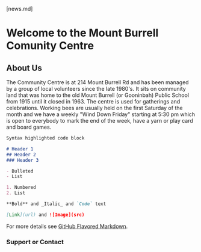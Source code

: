 [news.md]

# Welcome to the Mount Burrell Comunity Centre

## About Us

The Community Centre is at 214 Mount Burrell Rd and has been managed by a group of local volunteers since the late 1980's. It sits on community land that was home to the old Mount Burrell (or Gooninbah) Public School from 1915 until it closed in 1963.
The centre is used for gatherings and celebrations. 
Working bees are usually held on the first Saturday of the month and we have a weekly "Wind Down Friday" starting at 5:30 pm which is open to everybody to mark the end of the week, have a yarn or play card and board games.

```markdown
Syntax highlighted code block

# Header 1
## Header 2
### Header 3

- Bulleted
- List

1. Numbered
2. List

**Bold** and _Italic_ and `Code` text

[Link](url) and ![Image](src)
```

For more details see [GitHub Flavored Markdown](https://guides.github.com/features/mastering-markdown/).

### Support or Contact

